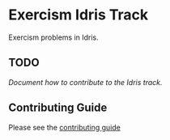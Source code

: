 # Exercism Idris Track

Exercism problems in Idris.

## TODO

_Document how to contribute to the Idris track._

## Contributing Guide

Please see the [contributing guide](https://github.com/exercism/x-api/blob/master/CONTRIBUTING.md#the-exercise-data)


